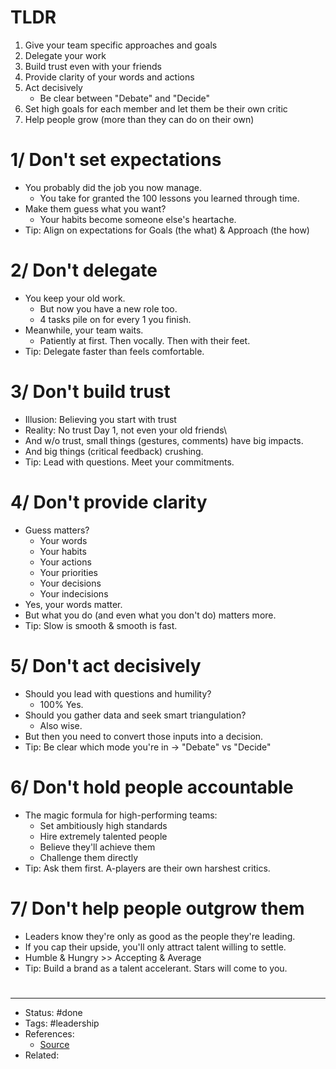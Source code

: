 # TLDR
1. Give your team specific approaches and goals
2. Delegate your work
3. Build trust even with your friends
4. Provide clarity of your words and actions
5. Act decisively
	- Be clear between "Debate" and "Decide"
6. Set high goals for each member and let them be their own critic
7. Help people grow (more than they can do on their own)

# 1/ Don't set expectations
- You probably did the job you now manage.
	- You take for granted the 100 lessons you learned through time.
- Make them guess what you want?
	- Your habits become someone else's heartache.
- Tip: Align on expectations for Goals (the what) & Approach (the how)

# 2/ Don't delegate
- You keep your old work.
	- But now you have a new role too.
	- 4 tasks pile on for every 1 you finish.
- Meanwhile, your team waits.
	- Patiently at first. Then vocally. Then with their feet.
- Tip: Delegate faster than feels comfortable.

# 3/ Don't build trust
- Illusion: Believing you start with trust
- Reality: No trust Day 1, not even your old friends\
- And w/o trust, small things (gestures, comments) have big impacts.
- And big things (critical feedback) crushing.
- Tip: Lead with questions. Meet your commitments.

# 4/ Don't provide clarity
- Guess matters?
	- Your words
	- Your habits
	- Your actions
	- Your priorities
	- Your decisions
	- Your indecisions
- Yes, your words matter.
- But what you do (and even what you don't do) matters more.
- Tip: Slow is smooth & smooth is fast.

# 5/ Don't act decisively
- Should you lead with questions and humility?
	- 100% Yes.
- Should you gather data and seek smart triangulation?
	- Also wise.
- But then you need to convert those inputs into a decision.
- Tip: Be clear which mode you're in -> "Debate" vs "Decide"

# 6/ Don't hold people accountable
- The magic formula for high-performing teams:
	- Set ambitiously high standards
	- Hire extremely talented people
	- Believe they'll achieve them
	- Challenge them directly
- Tip: Ask them first. A-players are their own harshest critics.

# 7/ Don't help people outgrow them
- Leaders know they're only as good as the people they're leading.
- If you cap their upside, you'll only attract talent willing to settle.
- Humble & Hungry >> Accepting & Average
- Tip: Build a brand as a talent accelerant. Stars will come to you.

#
---
- Status: #done
- Tags: #leadership
- References:
	- [Source](https://twitter.com/dklineii/status/1587059059638812672)
- Related:
